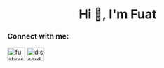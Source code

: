 <h1 align="center">Hi 👋, I'm Fuat</h1>
<h3 align="left">Connect with me:</h3>
<p align="left">
<a href="https://instagram.com/fuatxxs" target="blank"><img align="center" src="https://raw.githubusercontent.com/rahuldkjain/github-profile-readme-generator/master/src/images/icons/Social/instagram.svg" alt="fuatxxs" height="30" width="40" /></a>
<a href="https://discord.gg/discordapp.com/users/821872002465792051" target="blank"><img align="center" src="https://raw.githubusercontent.com/rahuldkjain/github-profile-readme-generator/master/src/images/icons/Social/discord.svg" alt="discordapp.com/users/821872002465792051" height="30" width="40" /></a>
</p>
